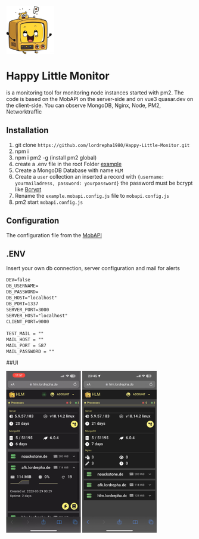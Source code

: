 
<img src="public/public/icons/apple-touch-icon.png" alt="Logo" style="max-width: 128px !important; width: 128px;">

# Happy Little Monitor
is a monitoring tool for monitoring node instances started with pm2.
The code is based on the MobAPI on the server-side and on vue3 quasar.dev on the client-side.
You can observe MongoDB, Nginx, Node, PM2, Networktraffic

## Installation

1. git clone `https://github.com/lordrepha1980/Happy-Little-Monitor.git`
2. npm i
3. npm i pm2 -g (install pm2 global)
4. create a .env file in the root Folder [example](https://bcrypt-generator.com/)
5. Create a MongoDB Database with name `HLM`
6. Create a `user` collection an inserted a record with `{username: yourmailadress, password: yourpassword}` the password must be bcrypt like [Bcrypt](https://bcrypt-generator.com/)
7. Rename the `example.mobapi.config.js` file to `mobapi.config.js`
8. pm2 start `mobapi.config.js`

## Configuration
The configuration file from the [MobAPI](https://github.com/lordrepha1980/MobAPI/blob/master/README.md#configuration) 

## .ENV

Insert your own db connection, server configuration and mail for alerts

    DEV=false
    DB_USERNAME=
    DB_PASSWORD=
    DB_HOST="localhost"
    DB_PORT=1337
    SERVER_PORT=3000
    SERVER_HOST="localhost"
    CLIENT_PORT=9000

    TEST_MAIL = ""
    MAIL_HOST = ""
    MAIL_PORT = 587
    MAIL_PASSWORD = ""

##UI

<img src="public/public/screen1.jpeg" alt="Screen1" style="max-width: 200px !important; width: 300px;">
<img src="public/public/screen2.png" alt="Screen2" style="max-width: 200px !important; width: 300px;">


